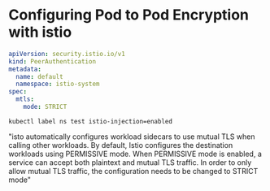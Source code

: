 # Configuring Pod to Pod Encryption with istio

```yaml
apiVersion: security.istio.io/v1
kind: PeerAuthentication
metadata:
  name: default
  namespace: istio-system
spec:
  mtls:
    mode: STRICT
```

```shell
kubectl label ns test istio-injection=enabled
```

"isto automatically configures workload sidecars to use mutual TLS when calling other workloads. By default, Istio configures the destination workloads using PERMISSIVE mode. When PERMISSIVE mode is enabled, a service can accept both plaintext and mutual TLS traffic. In order to only allow mutual TLS traffic, the configuration needs to be changed to STRICT mode"
